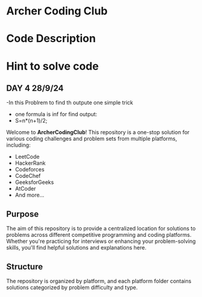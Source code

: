# Archer Coding Club

# Code Description

# Hint to solve code

## DAY 4 28/9/24
  -In this Problrem to find th outpute one simple trick 
  - one formula is inf for find output:
  - S=n*(n+1)/2;


Welcome to **ArcherCodingClub**! This repository is a one-stop solution for various coding challenges and problem sets from multiple platforms, including:

- LeetCode
- HackerRank
- Codeforces
- CodeChef
- GeeksforGeeks
- AtCoder
- And more...

## Purpose

The aim of this repository is to provide a centralized location for solutions to problems across different competitive programming and coding platforms. Whether you're practicing for interviews or enhancing your problem-solving skills, you'll find helpful solutions and explanations here.

## Structure

The repository is organized by platform, and each platform folder contains solutions categorized by problem difficulty and type.


